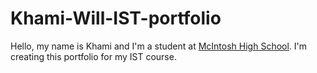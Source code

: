 # Khami-Will-IST-portfolio
Hello, my name is Khami and I'm a student at [McIntosh High School](https://www.fcboe.org/mhs). I'm creating this portfolio for my IST course.
